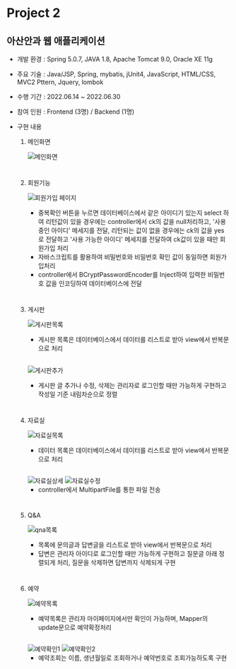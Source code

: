 # Project 2
## 아산안과 웹 애플리케이션

- 개발 환경 : Spring 5.0.7, JAVA 1.8, Apache Tomcat 9.0, Oracle XE 11g
- 주요 기술 : Java/JSP, Spring, mybatis, jUnit4, JavaScript, HTML/CSS, MVC2 Pttern, Jquery, lombok
- 수행 기간 : 2022.06.14 ~ 2022.06.30
- 참여 인원 : Frontend (3명) / Backend (1명)
- 구현 내용  


    1. 메인화면

        ![메인화면](./data/web04_main.png)

    # 
    2. 회원기능

        ![회원가입 페이지](./data/web04_join.png)
        * 중복확인 버튼을 누르면 데이터베이스에서 같은 아이디기 있는지 select 하여 리턴값이 있을 경우에는 controller에서 ck의 값을 null처리하고, '사용중인 아이디' 메세지를 전달, 리턴되는 값이 없을 경우에는 ck의 값을 yes로 전달하고 '사용 가능한 아이디' 메세지를 전달하여 ck값이 있을 때만 회원가입 처리
        * 자바스크립트를 활용하여 비밀번호와 비밀번호 확인 값이 동일하면 회원가입처리
        * controller에서 BCryptPasswordEncoder를 Inject하여 입력한 비밀번호 값을 인코딩하여 데이터베이스에 전달

    #
    3. 게시판

        ![게시판목록](./data/web04_board_1.png)  
        * 게시판 목록은 데이터베이스에서 데이터를 리스트로 받아 view에서 반복문으로 처리
        ##
        ![게시판추가](./data/web04_board_2.png)
        * 게시판 글 추가나 수정, 삭제는 관리자로 로그인할 때만 가능하게 구현하고 작성일 기준 내림차순으로 정렬

    #
    4. 자료실

        ![자료실목록](./data/web04_databank_1.png)
        * 데이터 목록은 데이터베이스에서 데이터를 리스트로 받아 view에서 반복문으로 처리
        ##
        <img src="./data/web04_databank_2.png" alt="자료실상세">
        <img src="./data/web04_databank.png" alt="자료실수정">

        * controller에서 MultipartFile를 통한 파일 전송

     #
    5. Q&A

        ![qna목록](./data/web04_qna_1.png)   
        * 목록에 문의글과 답변글을 리스트로 받아 view에서 반복문으로 처리
        * 답변은 관리자 아이디로 로그인할 때만 가능하게 구현하고 질문글 아래 정렬되게 처리, 질문을 삭제하면 답변까지 삭제되게 구현

    #
    6. 예약

        ![예약목록](./data/web04_reserve_5.png)
        * 예약목록은 관리자 마이페이지에서만 확인이 가능하며, Mapper의 update문으로 예약확정처리
        ##
        <img src="./data/web04_reserve_4.png" alt="예약확인1">
        <img src="./data/web04_reserve_1.png" alt="예약확인2">  
    
        * 예약조회는 이름, 생년월일로 조회하거나 예약번호로 조회가능하도록 구현

